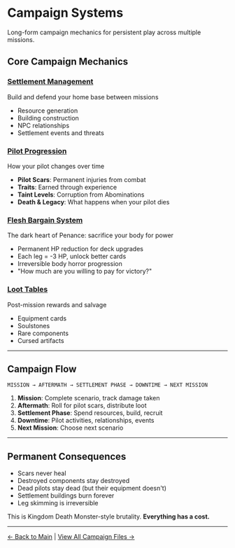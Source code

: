 # Campaign Systems

Long-form campaign mechanics for persistent play across multiple missions.

## Core Campaign Mechanics

### [Settlement Management](settlements.md)
Build and defend your home base between missions
- Resource generation
- Building construction
- NPC relationships
- Settlement events and threats

### [Pilot Progression](pilot-progression.md)
How your pilot changes over time
- **Pilot Scars**: Permanent injuries from combat
- **Traits**: Earned through experience
- **Taint Levels**: Corruption from Abominations
- **Death & Legacy**: What happens when your pilot dies

### [Flesh Bargain System](flesh-bargain.md)
The dark heart of Penance: sacrifice your body for power
- Permanent HP reduction for deck upgrades
- Each leg = -3 HP, unlock better cards
- Irreversible body horror progression
- "How much are you willing to pay for victory?"

### [Loot Tables](loot-tables.md)
Post-mission rewards and salvage
- Equipment cards
- Soulstones
- Rare components
- Cursed artifacts

---

## Campaign Flow

```
MISSION → AFTERMATH → SETTLEMENT PHASE → DOWNTIME → NEXT MISSION
```

1. **Mission**: Complete scenario, track damage taken
2. **Aftermath**: Roll for pilot scars, distribute loot
3. **Settlement Phase**: Spend resources, build, recruit
4. **Downtime**: Pilot activities, relationships, events
5. **Next Mission**: Choose next scenario

---

## Permanent Consequences

- Scars never heal
- Destroyed components stay destroyed
- Dead pilots stay dead (but their equipment doesn't)
- Settlement buildings burn forever
- Leg skimming is irreversible

This is Kingdom Death Monster-style brutality. **Everything has a cost.**

---

[← Back to Main](../index.html) | [View All Campaign Files →](https://github.com/KeeberGoblin/penance/tree/main/docs/campaigns)
